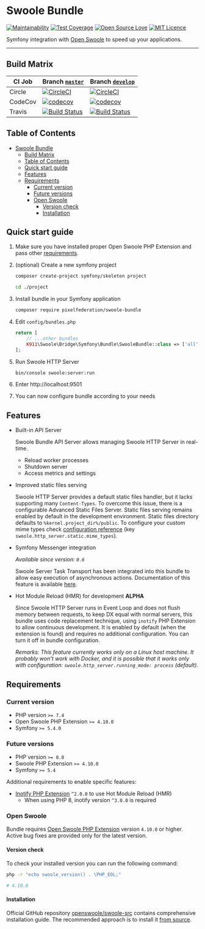 # Swoole Bundle

[![Maintainability](https://api.codeclimate.com/v1/badges/1d73a214622bba769171/maintainability)](https://codeclimate.com/github/pixelfederation/swoole-bundle/maintainability)
[![Test Coverage](https://api.codeclimate.com/v1/badges/1d73a214622bba769171/test_coverage)](https://codeclimate.com/github/pixelfederation/swoole-bundle/test_coverage)
[![Open Source Love](https://badges.frapsoft.com/os/v1/open-source.svg?v=103)](https://github.com/ellerbrock/open-source-badges/)
[![MIT Licence](https://badges.frapsoft.com/os/mit/mit.svg?v=103)](https://opensource.org/licenses/mit-license.php)

Symfony integration with [Open Swoole](https://openswoole.com/) to speed up your applications.

---

## Build Matrix

| CI Job  | Branch [`master`](https://github.com/pixelfederation/swoole-bundle/tree/master)                                                                                   | Branch [`develop`](https://github.com/pixelfederation/swoole-bundle/tree/develop)                                                                                   |
| ------- |-------------------------------------------------------------------------------------------------------------------------------------------------------------------|---------------------------------------------------------------------------------------------------------------------------------------------------------------------|
| Circle  | [![CircleCI](https://circleci.com/gh/pixelfederation/swoole-bundle/tree/master.svg?style=svg)](https://circleci.com/gh/pixelfederation/swoole-bundle/tree/master) | [![CircleCI](https://circleci.com/gh/pixelfederation/swoole-bundle/tree/develop.svg?style=svg)](https://circleci.com/gh/pixelfederation/swoole-bundle/tree/develop) |
| CodeCov | [![codecov](https://codecov.io/gh/pixelfederation/swoole-bundle/branch/master/graph/badge.svg)](https://codecov.io/gh/pixelfederation/swoole-bundle)              | [![codecov](https://codecov.io/gh/pixelfederation/swoole-bundle/branch/develop/graph/badge.svg)](https://codecov.io/gh/pixelfederation/swoole-bundle)               |
| Travis  | [![Build Status](https://travis-ci.org/pixelfederation/swoole-bundle.svg?branch=master)](https://travis-ci.org/pixelfederation/swoole-bundle)                     | [![Build Status](https://travis-ci.org/pixelfederation/swoole-bundle.svg?branch=develop)](https://travis-ci.org/pixelfederation/swoole-bundle)                      |

## Table of Contents

- [Swoole Bundle](#swoole-bundle)
  - [Build Matrix](#build-matrix)
  - [Table of Contents](#table-of-contents)
  - [Quick start guide](#quick-start-guide)
  - [Features](#features)
  - [Requirements](#requirements)
    - [Current version](#current-version)
    - [Future versions](#future-versions)
    - [Open Swoole](#open-swoole)
      - [Version check](#version-check)
      - [Installation](#installation)

## Quick start guide

1. Make sure you have installed proper Open Swoole PHP Extension and pass other [requirements](#requirements).

2. (optional) Create a new symfony project

    ```bash
    composer create-project symfony/skeleton project

    cd ./project
    ```

3. Install bundle in your Symfony application

    ```bash
    composer require pixelfederation/swoole-bundle
    ```

4. Edit `config/bundles.php`

    ```php
    return [
        // ...other bundles
        K911\Swoole\Bridge\Symfony\Bundle\SwooleBundle::class => ['all' => true],
    ];
    ```

5. Run Swoole HTTP Server

    ```bash
    bin/console swoole:server:run
    ```

6. Enter http://localhost:9501

7. You can now configure bundle according to your needs

## Features

-   Built-in API Server

    Swoole Bundle API Server allows managing Swoole HTTP Server in real-time.

    -   Reload worker processes
    -   Shutdown server
    -   Access metrics and settings

-   Improved static files serving

    Swoole HTTP Server provides a default static files handler, but it lacks supporting many `Content-Types`. To overcome this issue, there is a configurable Advanced Static Files Server. Static files serving remains enabled by default in the development environment. Static files directory defaults to `%kernel.project_dir%/public`. To configure your custom mime types check [configuration reference](docs/configuration-reference.md) (key `swoole.http_server.static.mime_types`).

-   Symfony Messenger integration

    _Available since version: `0.6`_

    Swoole Server Task Transport has been integrated into this bundle to allow easy execution of asynchronous actions. Documentation of this feature is available [here](docs/swoole-task-symfony-messenger-transport.md).

-   Hot Module Reload (HMR) for development **ALPHA**

    Since Swoole HTTP Server runs in Event Loop and does not flush memory between requests, to keep DX equal with normal servers, this bundle uses code replacement technique, using `inotify` PHP Extension to allow continuous development. It is enabled by default (when the extension is found) and requires no additional configuration. You can turn it off in bundle configuration.

    _Remarks: This feature currently works only on a Linux host machine. It probably won't work with Docker, and it is possible that it works only with configuration: `swoole.http_server.running_mode: process` (default)._

## Requirements

### Current version

-   PHP version `>= 7.4`
-   Open Swoole PHP Extension `>= 4.10.0`
-   Symfony `>= 5.4.0`

### Future versions

-   PHP version `>= 8.0`
-   Swoole PHP Extension `>= 4.10.0`
-   Symfony `>= 5.4`

Additional requirements to enable specific features:

-   [Inotify PHP Extension](https://pecl.php.net/package/inotify) `^2.0.0` to use Hot Module Reload (HMR)
    -   When using PHP 8, inotify version `^3.0.0` is required

### Open Swoole

Bundle requires [Open Swoole PHP Extension](https://github.com/openswoole/swoole-src) version `4.10.0` or higher. Active bug fixes are provided only for the latest version.

#### Version check

To check your installed version you can run the following command:

```sh
php -r "echo swoole_version() . \PHP_EOL;"

# 4.10.0
```

#### Installation

Official GitHub repository [openswoole/swoole-src](https://github.com/openswoole/swoole-src#installation) contains comprehensive installation guide. The recommended approach is to install it [from source](https://github.com/openswoole/swoole-src#2-compile-from-source).